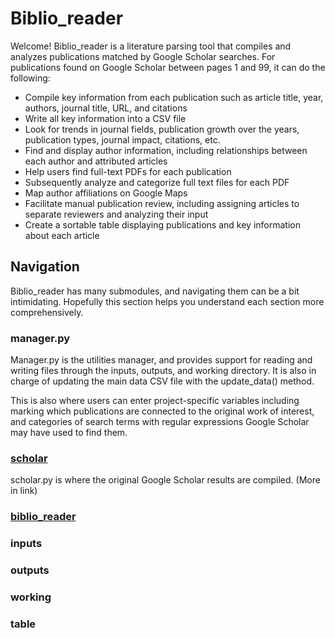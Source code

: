 Biblio_reader
=============

Welcome! Biblio_reader is a literature parsing tool that compiles and analyzes publications matched by Google Scholar searches.
For publications found on Google Scholar between pages 1 and 99, it can do the following:
* Compile key information from each publication such as article title, year, authors, journal title, URL, and citations
* Write all key information into a CSV file
* Look for trends in journal fields, publication growth over the years, publication types, journal impact, citations, etc.
* Find and display author information, including relationships between each author and attributed articles
* Help users find full-text PDFs for each publication 
* Subsequently analyze and categorize full text files for each PDF 
* Map author affiliations on Google Maps
* Facilitate manual publication review, including assigning articles to separate reviewers and analyzing their input
* Create a sortable table displaying publications and key information about each article

Navigation
----------
Biblio_reader has many submodules, and navigating them can be a bit intimidating. Hopefully this section helps you understand each section more comprehensively.

### manager.py

Manager.py is the utilities manager, and provides support for reading and writing files through the inputs, outputs, and working directory. It is also in charge of updating the main data CSV file with the update_data() method.

This is also where users can enter project-specific variables including marking which publications are connected to the original work of interest, and categories of search terms with regular expressions Google Scholar may have used to find them.

### [scholar](/scholar/README.md)

scholar.py is where the original Google Scholar results are compiled. (More in link)

### [biblio_reader](/biblio_reader/README.md)

### inputs

### outputs

### working

### table

